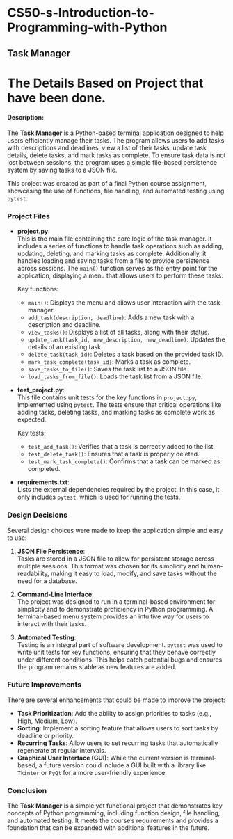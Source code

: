 # CS50-s-Introduction-to-Programming-with-Python
## Task Manager
# The Details Based on Project that have been done.
#### Description:

The **Task Manager** is a Python-based terminal application designed to help users efficiently manage their tasks. The program allows users to add tasks with descriptions and deadlines, view a list of their tasks, update task details, delete tasks, and mark tasks as complete. To ensure task data is not lost between sessions, the program uses a simple file-based persistence system by saving tasks to a JSON file.

This project was created as part of a final Python course assignment, showcasing the use of functions, file handling, and automated testing using `pytest`.

### Project Files

- **project.py**:  
  This is the main file containing the core logic of the task manager. It includes a series of functions to handle task operations such as adding, updating, deleting, and marking tasks as complete. Additionally, it handles loading and saving tasks from a file to provide persistence across sessions. The `main()` function serves as the entry point for the application, displaying a menu that allows users to perform these tasks.

    Key functions:
    - `main()`: Displays the menu and allows user interaction with the task manager.
    - `add_task(description, deadline)`: Adds a new task with a description and deadline.
    - `view_tasks()`: Displays a list of all tasks, along with their status.
    - `update_task(task_id, new_description, new_deadline)`: Updates the details of an existing task.
    - `delete_task(task_id)`: Deletes a task based on the provided task ID.
    - `mark_task_complete(task_id)`: Marks a task as complete.
    - `save_tasks_to_file()`: Saves the task list to a JSON file.
    - `load_tasks_from_file()`: Loads the task list from a JSON file.

- **test_project.py**:  
  This file contains unit tests for the key functions in `project.py`, implemented using `pytest`. The tests ensure that critical operations like adding tasks, deleting tasks, and marking tasks as complete work as expected.

    Key tests:
    - `test_add_task()`: Verifies that a task is correctly added to the list.
    - `test_delete_task()`: Ensures that a task is properly deleted.
    - `test_mark_task_complete()`: Confirms that a task can be marked as completed.

- **requirements.txt**:  
  Lists the external dependencies required by the project. In this case, it only includes `pytest`, which is used for running the tests.

### Design Decisions

Several design choices were made to keep the application simple and easy to use:

1. **JSON File Persistence**:  
   Tasks are stored in a JSON file to allow for persistent storage across multiple sessions. This format was chosen for its simplicity and human-readability, making it easy to load, modify, and save tasks without the need for a database.

2. **Command-Line Interface**:  
   The project was designed to run in a terminal-based environment for simplicity and to demonstrate proficiency in Python programming. A terminal-based menu system provides an intuitive way for users to interact with their tasks.

3. **Automated Testing**:  
   Testing is an integral part of software development. `pytest` was used to write unit tests for key functions, ensuring that they behave correctly under different conditions. This helps catch potential bugs and ensures the program remains stable as new features are added.

### Future Improvements

There are several enhancements that could be made to improve the project:
- **Task Prioritization**: Add the ability to assign priorities to tasks (e.g., High, Medium, Low).
- **Sorting**: Implement a sorting feature that allows users to sort tasks by deadline or priority.
- **Recurring Tasks**: Allow users to set recurring tasks that automatically regenerate at regular intervals.
- **Graphical User Interface (GUI)**: While the current version is terminal-based, a future version could include a GUI built with a library like `Tkinter` or `PyQt` for a more user-friendly experience.

### Conclusion

The **Task Manager** is a simple yet functional project that demonstrates key concepts of Python programming, including function design, file handling, and automated testing. It meets the course’s requirements and provides a foundation that can be expanded with additional features in the future.
